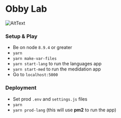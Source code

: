 # Obby Lab

![AltText](https://media.giphy.com/media/wAxlCmeX1ri1y/giphy.gif)

### Setup & Play

* Be on node `8.9.4` or greater
* `yarn`
* `yarn make-var-files`
* `yarn start-lang` to run the languages app
* `yarn start-med` to run the medidation app
* Go to `localhost:5000`

### Deployment

* Set prod `.env` and `settings.js` files
* `yarn`
* `yarn prod-lang` (this will use **pm2** to run the app)
